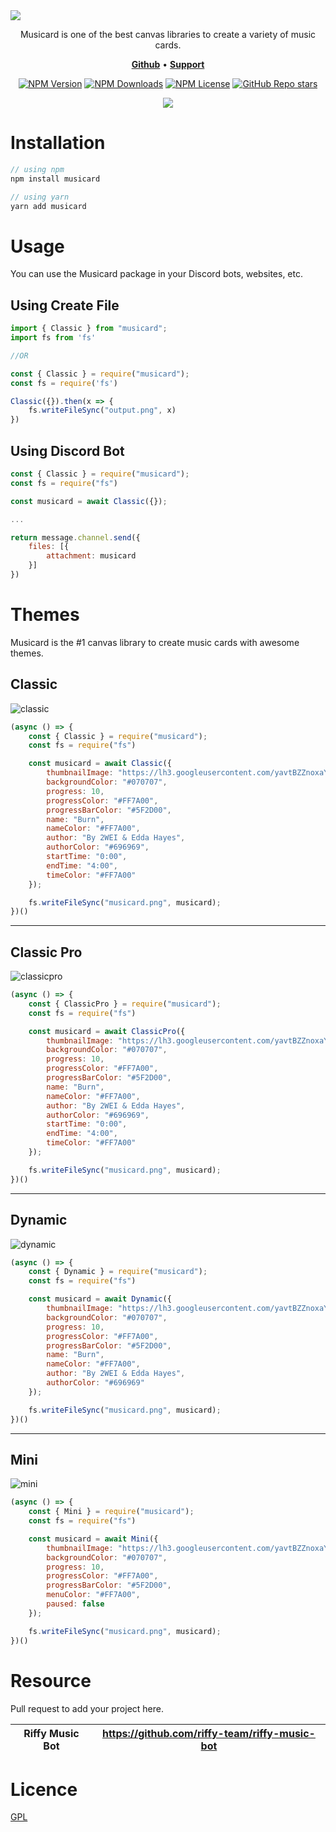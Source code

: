 <img src="https://ik.imagekit.io/unburn/Musicard.svg" />

<p align="center">Musicard is one of the best canvas libraries to create a variety of music cards.</p>

<p align="center">
    <a href="https://github.com/unburn/musicard/"><b>Github</b></a> •
    <a href="https://discord.gg/66uGX7t4ww"><b>Support</b></a>
</p>

<div align="center">

[![NPM Version](https://img.shields.io/npm/v/musicard?style=flat-square&color=%23FF7A00)](https://www.npmjs.com/package/musicard)
[![NPM Downloads](https://img.shields.io/npm/dw/musicard?style=flat-square&color=%23FF7A00)](https://www.npmjs.com/package/musicard)
[![NPM License](https://img.shields.io/npm/l/musicard?style=flat-square&color=%23FF7A00)](https://github.com/unburn/musicard/blob/main/LICENSE)
[![GitHub Repo stars](https://img.shields.io/github/stars/unburn/musicard?style=flat-square&color=%23FF7A00)](https://github.com/unburn/musicard)

</div>

<div align="center">
<a href="https://github.com/sponsors/flameface"><img src="https://ik.imagekit.io/unburn/SupportMusicard.svg"/></a>
</div>

# Installation
```js
// using npm
npm install musicard

// using yarn
yarn add musicard
```

# Usage
You can use the Musicard package in your Discord bots, websites, etc.

## Using Create File
```js
import { Classic } from "musicard";
import fs from 'fs'

//OR

const { Classic } = require("musicard");
const fs = require('fs')

Classic({}).then(x => {
    fs.writeFileSync("output.png", x)
})
```

## Using Discord Bot
```js
const { Classic } = require("musicard");
const fs = require("fs")

const musicard = await Classic({});

...

return message.channel.send({
    files: [{
        attachment: musicard
    }]
})
```

# Themes
Musicard is the #1 canvas library to create music cards with awesome themes.

## Classic

![classic](https://ik.imagekit.io/unburn/Classic.svg)

```js
(async () => {
    const { Classic } = require("musicard");
    const fs = require("fs")

    const musicard = await Classic({
        thumbnailImage: "https://lh3.googleusercontent.com/yavtBZZnoxaY21GSS_VIKSg0mvzu1b0r6arH8xvWVskoMaZ5ww3iDMgBNujnIWCt7MOkDsrKapSGCfc=w544-h544-l90-rj",
        backgroundColor: "#070707",
        progress: 10,
        progressColor: "#FF7A00",
        progressBarColor: "#5F2D00",
        name: "Burn",
        nameColor: "#FF7A00",
        author: "By 2WEI & Edda Hayes",
        authorColor: "#696969",
        startTime: "0:00",
        endTime: "4:00",
        timeColor: "#FF7A00"
    });

    fs.writeFileSync("musicard.png", musicard);
})()
```

***

## Classic Pro

![classicpro](https://ik.imagekit.io/unburn/ClassicPro.svg)

```js
(async () => {
    const { ClassicPro } = require("musicard");
    const fs = require("fs")

    const musicard = await ClassicPro({
        thumbnailImage: "https://lh3.googleusercontent.com/yavtBZZnoxaY21GSS_VIKSg0mvzu1b0r6arH8xvWVskoMaZ5ww3iDMgBNujnIWCt7MOkDsrKapSGCfc=w544-h544-l90-rj",
        backgroundColor: "#070707",
        progress: 10,
        progressColor: "#FF7A00",
        progressBarColor: "#5F2D00",
        name: "Burn",
        nameColor: "#FF7A00",
        author: "By 2WEI & Edda Hayes",
        authorColor: "#696969",
        startTime: "0:00",
        endTime: "4:00",
        timeColor: "#FF7A00"
    });

    fs.writeFileSync("musicard.png", musicard);
})()
```

***

## Dynamic

![dynamic](https://ik.imagekit.io/unburn/Dynamic.svg)

```js
(async () => {
    const { Dynamic } = require("musicard");
    const fs = require("fs")

    const musicard = await Dynamic({
        thumbnailImage: "https://lh3.googleusercontent.com/yavtBZZnoxaY21GSS_VIKSg0mvzu1b0r6arH8xvWVskoMaZ5ww3iDMgBNujnIWCt7MOkDsrKapSGCfc=w544-h544-l90-rj",
        backgroundColor: "#070707",
        progress: 10,
        progressColor: "#FF7A00",
        progressBarColor: "#5F2D00",
        name: "Burn",
        nameColor: "#FF7A00",
        author: "By 2WEI & Edda Hayes",
        authorColor: "#696969"
    });

    fs.writeFileSync("musicard.png", musicard);
})()
```

***

## Mini

![mini](https://ik.imagekit.io/unburn/Mini.svg)

```js
(async () => {
    const { Mini } = require("musicard");
    const fs = require("fs")

    const musicard = await Mini({
        thumbnailImage: "https://lh3.googleusercontent.com/yavtBZZnoxaY21GSS_VIKSg0mvzu1b0r6arH8xvWVskoMaZ5ww3iDMgBNujnIWCt7MOkDsrKapSGCfc=w544-h544-l90-rj",
        backgroundColor: "#070707",
        progress: 10,
        progressColor: "#FF7A00",
        progressBarColor: "#5F2D00",
        menuColor: "#FF7A00",
        paused: false
    });

    fs.writeFileSync("musicard.png", musicard);
})()
```

# Resource
Pull request to add your project here.

| Riffy Music Bot | https://github.com/riffy-team/riffy-music-bot |
| --------------- | --------------------------------------------- |

# Licence
[GPL](https://github.com/unburn/musicard/blob/main/LICENSE)
